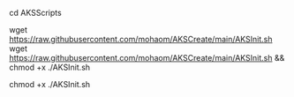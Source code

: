 
cd AKSScripts

wget https://raw.githubusercontent.com/mohaom/AKSCreate/main/AKSInit.sh
wget https://raw.githubusercontent.com/mohaom/AKSCreate/main/AKSInit.sh && chmod +x ./AKSInit.sh

chmod +x ./AKSInit.sh